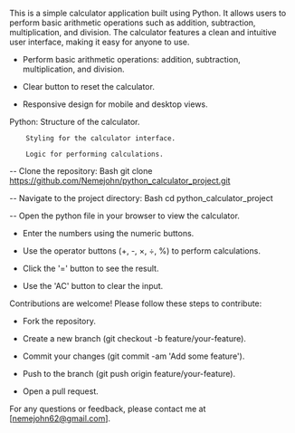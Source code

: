 <!-- Hey, in this project I created a simple calculator with GUI using python -->

<!-- PROJECT DISCRIPTION -->

This is a simple calculator application built using Python. It allows users to perform basic arithmetic operations such as addition, subtraction, multiplication, and division. The calculator features a clean and intuitive user interface, making it easy for anyone to use.

<!-- FEATURES -->

* Perform basic arithmetic operations: addition, subtraction, multiplication, and division.

* Clear button to reset the calculator.

* Responsive design for mobile and desktop views.

<!-- TECHNOLOGIES USED -->

Python: Structure of the calculator.

        Styling for the calculator interface.

        Logic for performing calculations.

<!-- INSTALLATION -->

-- Clone the repository:
Bash
git clone https://github.com/Nemejohn/python_calculator_project.git


-- Navigate to the project directory:
Bash
cd python_calculator_project

-- Open the python file in your browser to view the calculator.


<!-- Usage -->

* Enter the numbers using the numeric buttons.

* Use the operator buttons (+, -, ×, ÷, %) to perform calculations.

* Click the '=' button to see the result.

* Use the 'AC' button to clear the input.


<!-- Contributing -->

Contributions are welcome! Please follow these steps to contribute:

* Fork the repository.

* Create a new branch (git checkout -b feature/your-feature).

* Commit your changes (git commit -am 'Add some feature').

* Push to the branch (git push origin feature/your-feature).

* Open a pull request.


<!-- Contact -->

For any questions or feedback, please contact me at [nemejohn62@gmail.com].

